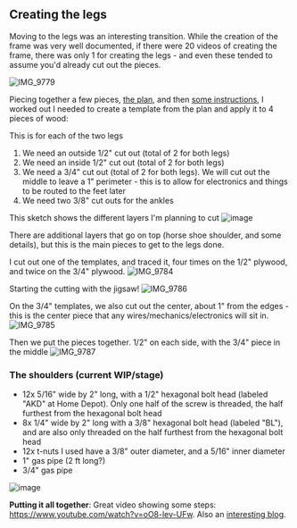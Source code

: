 ## Creating the legs

Moving to the legs was an interesting transition. While the creation of the frame was very well documented, if there were 20 videos of creating the frame, there was only 1 for creating the legs - and even these tended to assume you'd already cut out the pieces.

![IMG_9779](https://user-images.githubusercontent.com/8389039/172519438-9ae828bf-6b2e-4244-8b1c-08a9ecbfd5ca.jpg)

Piecing together a few pieces, [the plan](https://github.com/samsmithnz/R2D2/blob/main/Files/Legs/Leg%20-%20Leg%20%26%20Ankle.pdf), and then [some instructions](https://github.com/samsmithnz/R2D2/blob/main/Files/Legs/WoodenLegTutorial.pdf), I worked out I needed to create a template from the plan and apply it to 4 pieces of wood:

This is for each of the two legs
1. We need an outside 1/2" cut out (total of 2 for both legs)
2. We need an inside 1/2" cut out (total of 2 for both legs)
3. We need a 3/4" cut out (total of 2 for both legs). We will cut out the middle to leave a 1" perimeter - this is to allow for electronics and things to be routed to the feet later
4. We need two 3/8" cut outs for the ankles

This sketch shows the different layers I'm planning to cut
![image](https://user-images.githubusercontent.com/8389039/172628942-3693e883-f46c-4d9f-b4d2-c056ab636c5e.png)

There are additional layers that go on top (horse shoe shoulder, and some details), but this is the main pieces to get to the legs done. 

I cut out one of the templates, and traced it, four times on the 1/2" plywood, and twice on the 3/4" plywood. 
![IMG_9784](https://user-images.githubusercontent.com/8389039/173122662-b3134f65-0ccf-4014-b13d-6d21ed499bdc.jpg)

Starting the cutting with the jigsaw!
![IMG_9786](https://user-images.githubusercontent.com/8389039/173122690-9e5260bc-8ec9-494c-924f-21d7772d870a.jpg)

On the 3/4" templates, we also cut out the center, about 1" from the edges - this is the center piece that any wires/mechanics/electronics will sit in. 
![IMG_9785](https://user-images.githubusercontent.com/8389039/173122703-c2f6985e-b409-4bd8-9e1e-d3fbd0aa02ea.jpg)

Then we put the pieces together. 1/2" on each side, with the 3/4" piece in the middle
![IMG_9787](https://user-images.githubusercontent.com/8389039/173122837-d977f13e-4ddd-4b1e-b776-95402f43252f.jpg)

### The shoulders (current WIP/stage)
- 12x 5/16" wide by 2" long, with a 1/2" hexagonal bolt head (labeled "AKD" at Home Depot). Only one half of the screw is threaded, the half furthest from the hexagonal bolt head
- 8x 1/4" wide by 2" long with a 3/8" hexagonal bolt head (labeled "BL"), and are also only threaded on the half furthest from the hexagonal bolt head
- 12x t-nuts I used have a 3/8" outer diameter, and a 5/16" inner diameter
- 1" gas pipe (2 ft long?)
- 3/4" gas pipe

![image](https://user-images.githubusercontent.com/8389039/173209881-b3f647ad-abb9-4d0c-91ab-a7f3d32051e5.png)

**Putting it all together**: Great video showing some steps: https://www.youtube.com/watch?v=oO8-lev-UFw. Also an [interesting blog](http://vfranco.blogspot.com/2006/12/).
